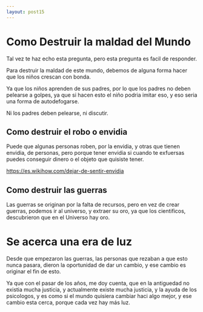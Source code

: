 ```yaml
---
layout: post15
---
```


# Como Destruir la maldad del Mundo

Tal vez te haz echo esta pregunta, pero esta pregunta es facil de responder.

Para destruir la maldad de este mundo, debemos de alguna forma hacer que los niños crescan con bonda.

Ya que los niños aprenden de sus padres, por lo que los padres no deben pelearse a golpes, ya que si hacen esto el niño podria imitar eso, y eso seria una forma de autodefogarse.

Ni los padres deben pelearse, ni discutir.

## Como destruir el robo o envidia

Puede que algunas personas roben, por la envidia, y otras que tienen envidia, de personas, pero porque tener envidia si cuando te exfuersas puedes conseguir dinero o el objeto que quisiste tener.

<a href="https://es.wikihow.com/dejar-de-sentir-envidia">https://es.wikihow.com/dejar-de-sentir-envidia</a>

## Como destruir las guerras

Las guerras se originan por la falta de recursos, pero en vez de crear guerras, podemos ir al universo, y extraer su oro, ya que los cientificos, descubrieron que en el Universo hay oro.

# Se acerca una era de luz

Desde que empezaron las guerras, las personas que rezaban a que esto nunca pasara, dieron la oportunidad de dar un cambio, y ese cambio es originar el fin de esto.

Ya que con el pasar de los años, me doy cuenta, que en la antiguedad no existia mucha justicia, y actualmente existe mucha justicia, y la ayuda de los psicologos, y es como si el mundo quisiera cambiar haci algo mejor, y ese cambio esta cerca, porque cada vez hay más luz.





